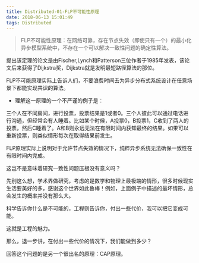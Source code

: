 ```yaml
---
title: Distributed-01-FLP不可能性原理
date: 2018-06-13 15:01:49
tags: Distributed
---
```


> FLP不可能性原理：在网络可靠，存在节点失效（即使只有一个）的最小化异步模型系统中，不存在一个可以解决一致性问题的确定性算法。

提出该定理的论文是由Fischer,Lynch和Patterson三位作者于1985年发表，该论文后来获得了Dijkstra奖，Dijkstra就是发明最短路径算法的那位。

FLP不可能原理实际上告诉人们，不要浪费时间去为异步分布式系统设计在任意场景下都能实现共识的算法。

* 理解这一原理的一个不严谨的例子是：

三个人在不同房间，进行投票，投票结果是1或者0。三个人彼此可以通过电话进行沟通，但经常会有人睡着。比如某个时候，A投票0，B投票1，C收到了两人的投票，然后C睡着了。A和B则永远无法在有限时间内获知最终的结果。如果可以重新投票，则类似情形每次在取得结果前发生。

FLP原理实际上说明对于允许节点失效的情况下，纯粹异步系统无法确保一致性在有限时间内完成。

这岂不是意味着研究一致性问题压根没有意义吗？

先别这么想，学术界做研究，考虑的是数学和物理上最极端的情形，很多时候现实生活要美好的多，感谢这个世界如此鲁棒！例如，上面例子中描述的最坏情形，总会发生的概率并没有那么大。

科学告诉你什么是不可能的，工程则告诉你，付出一些代价，我可以把它变成可能。

这就是工程的魅力。

那么，退一步讲，在付出一些代价的情况下，我们能做到多少？

回答这个问题的是另一个很出名的原理：CAP原理。